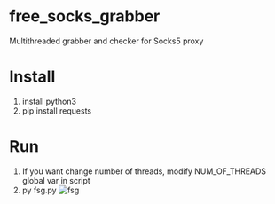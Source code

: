 # free_socks_grabber
Multithreaded grabber and checker for Socks5 proxy
# Install
1) install python3
2) pip install requests
# Run
1) If you want change number of threads, modify NUM_OF_THREADS global var in script
2) py fsg.py
![fsg](https://user-images.githubusercontent.com/55435236/87756822-48871400-c812-11ea-9a94-98b9df21aa5a.gif)
